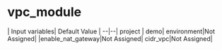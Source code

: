 # vpc_module 
| Input variables| Default Value | --|--| project | demo| environment|Not Assigned| 
|enable_nat_gateway|Not Assigned| cidr_vpc|Not Assigned|
